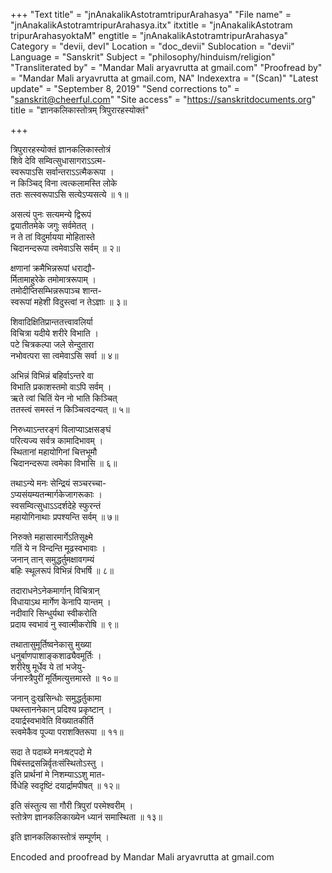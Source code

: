 +++
"Text title" = "jnAnakalikAstotramtripurArahasya"
"File name" = "jnAnakalikAstotramtripurArahasya.itx"
itxtitle = "jnAnakalikAstotram tripurArahasyoktaM"
engtitle = "jnAnakalikAstotramtripurArahasya"
Category = "devii, devI"
Location = "doc_devii"
Sublocation = "devii"
Language = "Sanskrit"
Subject = "philosophy/hinduism/religion"
"Transliterated by" = "Mandar Mali aryavrutta at gmail.com"
"Proofread by" = "Mandar Mali aryavrutta at gmail.com, NA"
Indexextra = "(Scan)"
"Latest update" = "September 8, 2019"
"Send corrections to" = "sanskrit@cheerful.com"
"Site access" = "https://sanskritdocuments.org"
title = "ज्ञानकलिकास्तोत्रम् त्रिपुरारहस्योक्तं"

+++
  
 त्रिपुरारहस्योक्तं ज्ञानकलिकास्तोत्रं   
शिवे देवि सम्वित्सुधासागराऽऽत्म-  
     स्वरूपाऽसि सर्वान्तराऽऽत्मैकरूपा ।  
न किञ्चिद् विना त्वत्कलामस्ति लोके  
     ततः सत्स्वरूपाऽसि सत्येऽप्यसत्ये ॥ १॥  
  
असत्यं पुनः सत्यमन्ये द्विरूपं  
     द्वयातीतमेके जगुः सर्वमेतत् ।  
न ते तां विदुर्मायया मोहितास्ते  
     चिदानन्दरूपा त्वमेवाऽसि सर्वम् ॥ २॥  
  
क्षणानां क्रमैभिन्नरूपां धराद्यौ-  
     र्मितामाहुरेके तमोमात्ररूपाम् ।  
तमोदीप्तिसम्भिन्नरूपाञ्च शान्त-  
     स्वरूपां महेशी विदुस्त्वां न तेऽज्ञाः ॥ ३॥  
  
शिवादिक्षितिप्रान्ततत्त्वावलिर्या  
     विचित्रा यदीये शरीरे विभाति ।  
पटे चित्रकल्पा जले सेन्दुतारा  
     नभोवत्परा सा त्वमेवाऽसि सर्वा ॥ ४॥  
  
अभिन्नं विभिन्नं बहिर्वाऽन्तरे वा  
     विभाति प्रकाशस्तमो वाऽपि सर्वम् ।  
ऋते त्वां चितिं येन नो भाति किञ्चित्  
     ततस्त्वं समस्तं न किञ्चित्वदन्यत् ॥ ५॥  
  
निरुध्याऽन्तरङ्गं विलाप्याऽक्षसङ्घं  
     परित्यज्य सर्वत्र कामादिभावम् ।  
स्थितानां महायोगिनां चित्तभूमौ  
     चिदानन्दरूपा त्वमेका विभासि ॥ ६॥  
  
तथाऽन्ये मनः सेन्द्रियं सञ्चरच्चा-  
     ऽप्यसंयम्यतन्मार्गकेजागरूकाः ।  
स्वसम्वित्सुधाऽऽदर्शदेहे स्फुरन्तं  
     महायोगिनाथाः प्रपश्यन्ति सर्वम् ॥ ७॥  
  
निरुक्ते महासारमार्गेऽतिसूक्ष्मे  
     गतिं ये न विन्दन्ति मूढस्वभावाः ।  
जनान् तान् समुद्धर्तुमक्षावगम्यं  
     बहिः स्थूलरूपं विभिन्नं विभर्षि ॥ ८॥  
  
तदाराधनेऽनेकमार्गान् विचित्रान्  
     विधायाऽथ मार्गेण केनापि यान्तम् ।  
नदीवारि सिन्धुर्यथा स्वीकरोति  
     प्रदाय स्वभावं नु स्वात्मीकरोषि ॥ ९॥  
  
तथातासुमूर्तिष्वनेकासु मुख्या  
     धनुर्बाणपाशाङ्कशाढ्यैवमूर्तिः ।  
शरीरेषु मूर्धेव ये तां भजेयु-  
     र्जनास्त्रैपुरीं मूर्तिमत्युत्तमास्ते ॥ १०॥  
  
जनान् दुःखसिन्धोः समुद्धर्तुकामा  
     पथस्ताननेकान् प्रदिश्य प्रकृष्टान् ।  
दयार्द्रस्वभावेति विख्यातकीर्ति  
     स्त्वमेकैव पूज्या पराशक्तिरूपा ॥ ११॥  
  
सदा ते पदाब्जे मनःषट्पदो मे  
     पिबंस्तद्रसन्निर्वृतःसंस्थितोऽस्तु ।  
इति प्रार्थनां मे निशम्याऽऽशु मात-  
     र्विधेहि स्वदृष्टिं दयार्द्रामपीषत् ॥ १२॥  
  
इति संस्तुत्य सा गौरी त्रिपुरां परमेश्वरीम् ।  
स्तोत्रेण ज्ञानकलिकाख्येन ध्यानं समास्थिता ॥ १३॥  
  
इति ज्ञानकलिकास्तोत्रं सम्पूर्णम् ।  
  
  
Encoded and proofread by Mandar Mali aryavrutta at gmail.com  
  
